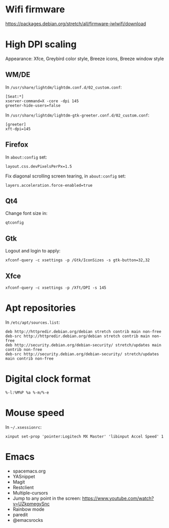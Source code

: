 # Wifi firmware #

https://packages.debian.org/stretch/all/firmware-iwlwifi/download

# High DPI scaling #

Appearance: Xfce, Greybird color style, Breeze icons, Breeze window style

## WM/DE ##

In `/usr/share/lightdm/lightdm.conf.d/02_custom.conf`:

    [Seat:*]
    xserver-command=X -core -dpi 145
    greeter-hide-users=false

In `/usr/share/lightdm/lightdm-gtk-greeter.conf.d/02_custom.conf`:

    [greeter]
    xft-dpi=145

## Firefox ##

In `about:config` set:

    layout.css.devPixelsPerPx=1.5

Fix diagonal scrolling screen tearing, in `about:config` set:

    layers.acceleration.force-enabled=true

## Qt4 ##

Change font size in:

    qtconfig

## Gtk ##

Logout and login to apply:

    xfconf-query -c xsettings -p /Gtk/IconSizes -s gtk-button=32,32

## Xfce ##

    xfconf-query -c xsettings -p /Xft/DPI -s 145

# Apt repositories #

In `/etc/apt/sources.list`:

    deb http://httpredir.debian.org/debian stretch contrib main non-free
    deb-src http://httpredir.debian.org/debian stretch contrib main non-free
    deb http://security.debian.org/debian-security/ stretch/updates main contrib non-free
    deb-src http://security.debian.org/debian-security/ stretch/updates main contrib non-free

# Digital clock format #

    %-l:%M%P %a %-m/%-e

# Mouse speed #

In `~/.xsessionrc`:

    xinput set-prop 'pointer:Logitech MX Master' 'libinput Accel Speed' 1

# Emacs #

- spacemacs.org
- YASnippet
- Magit
- Restclient
- Multiple-cursors
- Jump to any point in the screen: https://www.youtube.com/watch?v=UZkpmegySnc
- Rainbow mode
- paredit
- @emacsrocks
